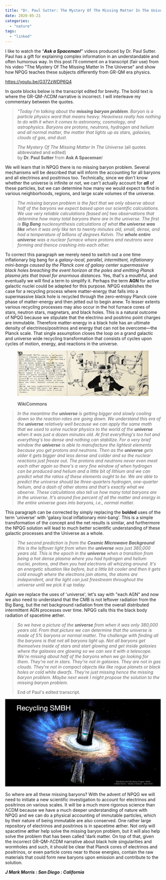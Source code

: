 ```yaml
---
title: "Dr. Paul Sutter: The Mystery Of The Missing Matter In The Universe"
date: 2020-05-21
categories: 
  - "nature"
tags: 
  - "linked"
---
```


I like to watch the “**_Ask a Spaceman!_**” videos produced by Dr. Paul Sutter. Paul has a gift for explaining complex information in an understandable and often humorous way. In this post I’ll comment on a transcript (fair use) from his video "The Mystery Of The Missing Matter In The Universe" and show how NPQG teaches these subjects differently from GR-QM era physics.

https://youtu.be/G37ZzWDP6Q4

In quote blocks below is the transcript edited for brevity. The bold text is where the GR-QM-ΛCDM narrative is incorrect. I will interleave my commentary between the quotes.

> _"Today I'm talking about the **missing baryon problem**. Baryon is a particle physics word that means heavy. Heaviness really has nothing to do with it when it comes to astronomy, cosmology, and astrophysics. Baryons are protons, neutrons, hydrogen and helium and all normal matter, the matter that lights up as stars, galaxies, clouds of gas, and dust._
> 
> _The Mystery Of The Missing Matter In The Universe_ (all quotes abbreviated and edited)  
> by **Dr. Paul Sutter** from **Ask A Spaceman**!

We will learn that in NPQG there is no missing baryon problem. Several mechanisms will be described that will inform the accounting for all baryons and all electrinos and positrinos too. Technically, since we don't know whether the universe is infinite or not, we can't actually account for **_all_** of these particles, but we can determine how many we would expect to find in various neighborhoods, regions, and large scale volumes of the universe.

> _The missing baryon problem is the fact that we only observe about half of the baryons we expect based upon our scientific calculations. We use very reliable calculations \[based on\] two observations that determine how many total baryons there are in the universe. The first is **Big Bang** nucleosynthesis calculations of what **the universe was like** when it was only like ten to twenty minutes old, small, dense, and had a temperature of billions of degrees Kelvin. The **whole entire universe** was a nuclear furnace where protons and neutrons were forming and thence crashing into each other._

To correct this paragraph we merely need to switch out a one time inflationary big bang for a _galaxy-local, parallel, intermittent, inflationary mini-bangs caused by the Planck core of galaxy center supermassive black holes breaching the event horizon at the poles and emitting Planck plasma jets that travel for enormous distances._ Yes, that's a mouthful, and eventually we will find a term to simplify it. Perhaps the term **AGN** for active galactic nuclei could be adapted for this purpose. NPQG establishes the case for a recycling process where matter-energy that falls into a supermassive black hole is recycled through the zero-entropy Planck core phase of matter-energy and then jetted out to begin anew. To lesser extents various recycling processes may also occur in the hot furnace cores of stars, neutron stars, magnetars, and black holes. This is a natural outcome of NPQG because we stipulate that the electrino and positrino point charges are immutable. Therefore matter-energy in a black hole has an ultimate density of electrinos/positrinos and energy that can not be overcome—the Planck scale. That single assumption closes the loop on a grand galactic and universe wide recycling transformation that consists of cycles upon cycles of motion, energy, and reactions in the universe.

<figure>

![](images/self-operating_napkin_rube_goldberg_cartoon_with_caption.jpg?w=650)

<figcaption>

WikiCommons

</figcaption>

</figure>

> _In the meantime the **universe** is getting bigger and slowly cooling down so the reaction rates are going down. We understand this era of the **universe** relatively well because we can apply the same math that we used to solve nuclear physics to the world of the **universe** when it was just a dozen minutes old. At first everything's too hot and everything's too dense and nothing can stabilize. For a very brief window the **universe** is able to manufacture the lightest elements because you get protons and neutrons. Then as the **universe** gets older it gets bigger and less dense and colder and so the nuclear reactions just freeze out. The protons and neutrons never even meet each other again so there's a very fine window of when hydrogen can be produced and helium and a little bit of lithium and we can predict what the ratios of these elements ought to be. We are able to predict the universe should be three-quarters hydrogen, one-quarter helium, and a dash of other atoms and that's exactly what we observe. These calculations also tell us how many total baryons are in the universe. It's around five percent of all the matter and energy in the entire universe goes into baryons, i.e., normal matter._

This paragraph can be corrected by simply replacing the **bolded** uses of the term 'universe' with 'galaxy local inflationary mini-bang'. This is a simple transformation of the concept and the net results is similar, and furthermore the NPQG solution will lead to much better scientific understanding of these galactic processes and the Universe as a whole.

> _The second prediction is from the **Cosmic Microwave Background** this is the leftover light from when the **universe** was just 380,000 years old. This is the epoch in the **universe** when a transition from being a hot dense plasma where you had hydrogen and helium nuclei, protons, and then you had electrons all whizzing around. It's an energetic situation like before, but a little bit cooler and then it gets cold enough where the electrons join atoms, the atoms are independent, and the light can just freestream throughout the universe until we pick it up today._

Again we replace the uses of 'universe', let's say with "each AGN" and now we also need to understand that the CMB is not leftover radiation from the Big Bang, but the net background radiation from the overall distributed intermittent AGN processes over time. NPQG calls this the black body radiation of spacetime æther.

> _So we have a picture of the **universe** from when it was only 380,000 years old. From that picture we can determine that the universe is made of 5% baryons or normal matter. The challenge with finding all the baryons is that not all baryons light up. Not all baryons get themselves inside of stars and start glowing and get inside galaxies where the galaxies are glowing so we can see it with a telescope. We're missing about half of the baryons when we go looking for them. They're not in stars. They're not in galaxies. They are not in gas clouds. They're not in compact objects like like rogue planets or black holes or cold white dwarfs. They're just missing hence the missing baryon problem. Maybe next week I might propose the solution to the missing baryon problem._
> 
> End of Paul's edited transcript.

![](images/recyclebb.png?w=756)

So where are all these missing baryons? With the advent of NPQG we will need to initiate a new scientific investigation to account for electrinos and positrinos on various scales. It will be a much more rigorous science than ΛCDM because we have a much deeper understanding of nature with NPQG and we can do a physical accounting of immutable particles, which by their nature of being immutable are also conserved. One rather large repository of electrinos and positrinos is in spacetime æther. Not only will spacetime æther help solve the missing baryon problem, but it will also help solve the problem that has been called 'dark matter. On top of that, given the incorrect GR-QM-ΛCDM narrative about black hole singularities and wormholes and such, it should be clear that Planck cores of electrinos and positrinos, or even particle cores near to those energies, contain the raw materials that could form new baryons upon emission and contribute to the solution.

**_J Mark Morris : San Diego : California_**

